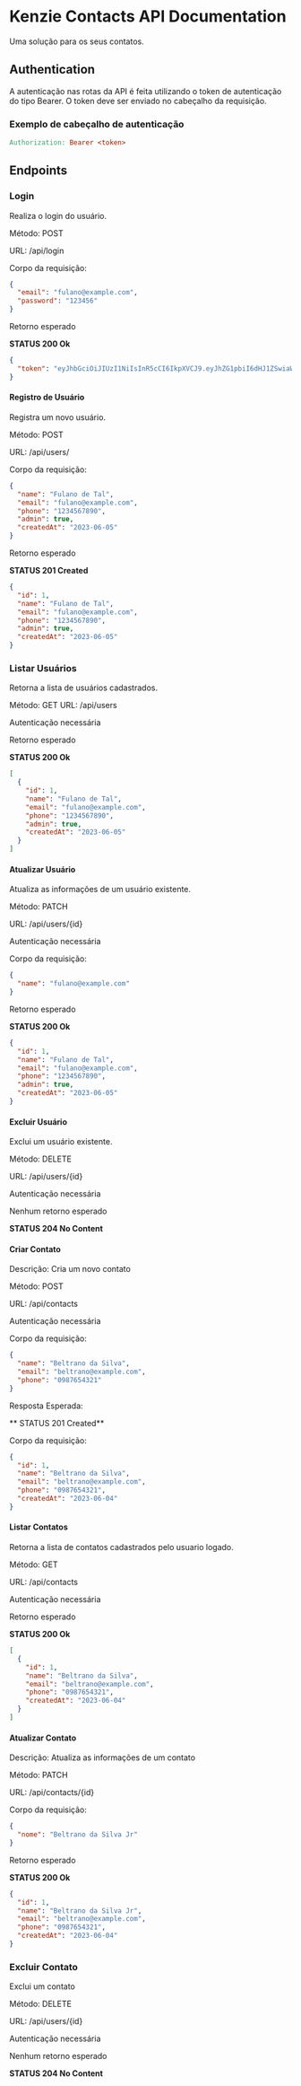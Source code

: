 # Kenzie Contacts API Documentation

Uma solução para os seus contatos.

## Authentication

A autenticação nas rotas da API é feita utilizando o token de autenticação do tipo Bearer. O token deve ser enviado no cabeçalho da requisição.

### Exemplo de cabeçalho de autenticação
```makefile
Authorization: Bearer <token>
```

## Endpoints

### Login

Realiza o login do usuário.

Método: POST

URL: /api/login

Corpo da requisição:

```json
{
  "email": "fulano@example.com",
  "password": "123456"
}
```

Retorno esperado

**STATUS 200 Ok**
```json
{
  "token": "eyJhbGciOiJIUzI1NiIsInR5cCI6IkpXVCJ9.eyJhZG1pbiI6dHJ1ZSwiaWF0IjoxNjg1NDk5MTgzLCJleHAiOjE2ODU1ODU1ODMsInN1YiI6IjEifQ.xwtYVqWFoEYnOPQOwdJz3f5Z4L8ry-LUXpMQwv6FYfw"
}
```

#### Registro de Usuário

Registra um novo usuário.

Método: POST

URL: /api/users/

Corpo da requisição:
```json
{
  "name": "Fulano de Tal",
  "email": "fulano@example.com",
  "phone": "1234567890",
  "admin": true,
  "createdAt": "2023-06-05"
}
```

Retorno esperado

**STATUS 201 Created**
```json
{
  "id": 1,
  "name": "Fulano de Tal",
  "email": "fulano@example.com",
  "phone": "1234567890",
  "admin": true,
  "createdAt": "2023-06-05"
}
```

### Listar Usuários

Retorna a lista de usuários cadastrados.

Método: GET
URL: /api/users

Autenticação necessária

Retorno esperado

**STATUS 200 Ok**
```json
[
  {
    "id": 1,
    "name": "Fulano de Tal",
    "email": "fulano@example.com",
    "phone": "1234567890",
    "admin": true,
    "createdAt": "2023-06-05"
  }
]
```

#### Atualizar Usuário

Atualiza as informações de um usuário existente.

Método: PATCH

URL: /api/users/{id}

Autenticação necessária

Corpo da requisição:
```json
{
  "name": "fulano@example.com"
}
```
Retorno esperado

**STATUS 200 Ok**

```json
{
  "id": 1,
  "name": "Fulano de Tal",
  "email": "fulano@example.com",
  "phone": "1234567890",
  "admin": true,
  "createdAt": "2023-06-05"
}
```

#### Excluir Usuário

Exclui um usuário existente.

Método: DELETE

URL: /api/users/{id}

Autenticação necessária

Nenhum retorno esperado

**STATUS 204 No Content**

#### Criar Contato

Descrição: Cria um novo contato

Método: POST

URL: /api/contacts

Autenticação necessária

Corpo da requisição:
```json
{
  "name": "Beltrano da Silva",
  "email": "beltrano@example.com",
  "phone": "0987654321"
}
```

Resposta Esperada:

** STATUS 201 Created**

Corpo da requisição:
```json
{
  "id": 1,
  "name": "Beltrano da Silva",
  "email": "beltrano@example.com",
  "phone": "0987654321",
  "createdAt": "2023-06-04"
}
```

#### Listar Contatos

Retorna a lista de contatos cadastrados pelo usuario logado.

Método: GET

URL: /api/contacts

Autenticação necessária

Retorno esperado

**STATUS 200 Ok**
```json
[
  {
    "id": 1,
    "name": "Beltrano da Silva",
    "email": "beltrano@example.com",
    "phone": "0987654321",
    "createdAt": "2023-06-04"
  }
]
```

####  Atualizar Contato
Descrição: Atualiza as informações de um contato

Método: PATCH

URL: /api/contacts/{id}

Corpo da requisição:
```json
{
  "nome": "Beltrano da Silva Jr"
}
```

Retorno esperado

**STATUS 200 Ok**
```json
{
  "id": 1,
  "name": "Beltrano da Silva Jr",
  "email": "beltrano@example.com",
  "phone": "0987654321",
  "createdAt": "2023-06-04"
}
```

### Excluir Contato

Exclui um contato

Método: DELETE

URL: /api/users/{id}

Autenticação necessária

Nenhum retorno esperado

**STATUS 204 No Content**


